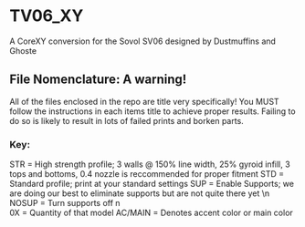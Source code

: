 # TV06_XY
A CoreXY conversion for the Sovol SV06 designed by Dustmuffins and Ghoste

## File Nomenclature: A warning!
All of the files enclosed in the repo are title very specifically! You MUST follow the instructions in each items title to achieve proper results. Failing to do so is likely to result in lots of failed prints and borken parts. 

### Key:
STR = High strength profile; 3 walls @ 150% line width, 25% gyroid infill, 3 tops and bottoms, 0.4 nozzle is reccommended for proper fitment
STD = Standard profile; print at your standard settings
SUP = Enable Supports; we are doing our best to eliminate supports but are not quite there yet \n
NOSUP = Turn supports off n\
0X = Quantity of that model
AC/MAIN = Denotes accent color or main color

